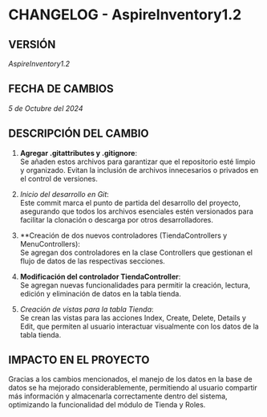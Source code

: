 # CHANGELOG - AspireInventory1.2

## VERSIÓN
*AspireInventory1.2*

## FECHA DE CAMBIOS
*5 de Octubre del 2024*

## DESCRIPCIÓN DEL CAMBIO

1. **Agregar .gitattributes y .gitignore**:  
   Se añaden estos archivos para garantizar que el repositorio esté limpio y organizado. Evitan la inclusión de archivos innecesarios o privados en el control de versiones.

2. *Inicio del desarrollo en Git*:  
   Este commit marca el punto de partida del desarrollo del proyecto, asegurando que todos los archivos esenciales estén versionados para facilitar la clonación o descarga por otros desarrolladores.

3. **Creación de dos nuevos controladores (TiendaControllers y MenuControllers):  
   Se agregan dos controladores en la clase Controllers que gestionan el flujo de datos de las respectivas secciones.

4. **Modificación del controlador TiendaController**:  
   Se agregan nuevas funcionalidades para permitir la creación, lectura, edición y eliminación de datos en la tabla tienda.

5. *Creación de vistas para la tabla Tienda*:  
   Se crean las vistas para las acciones Index, Create, Delete, Details y Edit, que permiten al usuario interactuar visualmente con los datos de la tabla tienda.

## IMPACTO EN EL PROYECTO

Gracias a los cambios mencionados, el manejo de los datos en la base de datos se ha mejorado considerablemente, permitiendo al usuario compartir más información y almacenarla correctamente dentro del sistema, optimizando la funcionalidad del módulo de Tienda y Roles.
